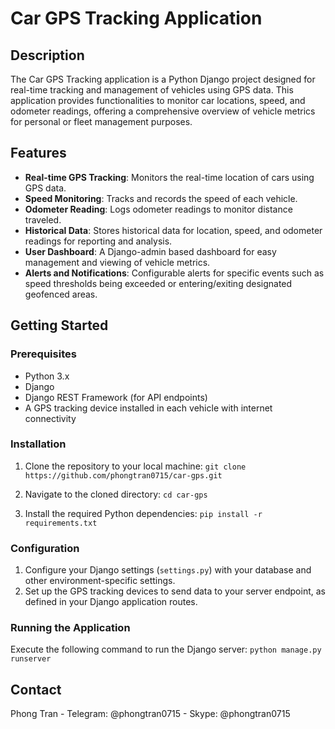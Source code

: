 # Car GPS Tracking Application

## Description

The Car GPS Tracking application is a Python Django project designed for real-time tracking and management of vehicles using GPS data. This application provides functionalities to monitor car locations, speed, and odometer readings, offering a comprehensive overview of vehicle metrics for personal or fleet management purposes.

## Features

- **Real-time GPS Tracking**: Monitors the real-time location of cars using GPS data.
- **Speed Monitoring**: Tracks and records the speed of each vehicle.
- **Odometer Reading**: Logs odometer readings to monitor distance traveled.
- **Historical Data**: Stores historical data for location, speed, and odometer readings for reporting and analysis.
- **User Dashboard**: A Django-admin based dashboard for easy management and viewing of vehicle metrics.
- **Alerts and Notifications**: Configurable alerts for specific events such as speed thresholds being exceeded or entering/exiting designated geofenced areas.

## Getting Started

### Prerequisites

- Python 3.x
- Django
- Django REST Framework (for API endpoints)
- A GPS tracking device installed in each vehicle with internet connectivity

### Installation

1. Clone the repository to your local machine:
`git clone https://github.com/phongtran0715/car-gps.git`

2. Navigate to the cloned directory:
`cd car-gps`

3. Install the required Python dependencies:
`pip install -r requirements.txt`


### Configuration

1. Configure your Django settings (`settings.py`) with your database and other environment-specific settings.
2. Set up the GPS tracking devices to send data to your server endpoint, as defined in your Django application routes.

### Running the Application

Execute the following command to run the Django server:
`python manage.py runserver`



## Contact

Phong Tran - Telegram: @phongtran0715 - Skype: @phongtran0715


